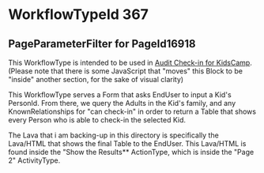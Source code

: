 # WorkflowTypeId 367
## PageParameterFilter for PageId16918

This WorkflowType is intended to be used in [Audit Check-in for KidsCamp](../../Block-HTMLContent/PageId_16918/README.md).
(Please note that there is some JavaScript that "moves" this Block to be "inside" another section, for the sake of visual clarity)

This WorkflowType serves a Form that asks EndUser to input a Kid's PersonId. From there, we query the Adults in the Kid's family, and any KnownRelationships for "can check-in" in order to return a Table that shows every Person who is able to check-in the selected Kid.

The Lava that i am backing-up in this directory is specifically the Lava/HTML that shows the final Table to the EndUser.
This Lava/HTML is found inside the "Show the Results** ActionType, which is inside the "Page 2" ActivityType.